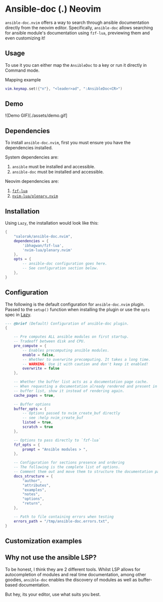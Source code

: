 # Ansible-doc (.) Neovim

`ansible-doc.nvim` offers a way to search through ansible documentation directly from the neovim editor.
Specifically, `ansible-doc` allows searching for ansible module's documentation using `fzf-lua`, previewing them and even customizing it!

## Usage

To use it you can either map the `AnsibleDoc` to a key or run it directly in Command mode.

Mapping example
```lua
vim.keymap.set({"n"}, "<leader>ad", ":AnsibleDoc<CR>")
```

## Demo

!(Demo GIF)[./assets/demo.gif]

## Dependencies

To install `ansible-doc.nvim`, first you must ensure you have the dependencies installed.

System dependencies are:
1. `ansible` must be installed and accessible.
2. `ansible-doc` must be installed and accessible.

Neovim dependencies are:
1. [`fzf-lua`](https://github.com/ibhagwan/fzf-lua)
2. [`nvim-lua/plenary.nvim`](https://github.com/nvim-lua/plenary.nvim)


## Installation

Using `Lazy`, the installation would look like this:

```lua
{
    "salorak/ansible-doc.nvim",
    dependencies = {
        'ibhagwan/fzf-lua',
        'nvim-lua/plenary.nvim'
    },
    opts = {
        -- ansible-doc configuration goes here. 
        -- See configuration section below.
    },
}
```

## Configuration

The following is the default configuration for `ansible-doc.nvim` plugin.
Passed to the `setup()` function when installing the plugin or use the `opts` spec in [Lazy](https://lazy.folke.io/spec#spec-setup).

```lua
--- @brief (Default) Configuration of ansible-doc plugin.
{

    -- Pre computes ALL ansible modules on first startup.
    -- Tradeoff between disk and CPU.
    pre_compute = {
        -- Enables precomputing ansible modules.
        enable = false,
        -- Whether to overwrite precomputing. It takes a long time.
        -- WARNING: Use it with caution and don't keep it enabled!
        overwrite = false
    },

    -- Whether the buffer list acts as a documentation page cache.
    -- When requesting a documentation already rendered and present in the
    -- buffer list, show it instead of rendering again.
    cache_pages = true,

    -- Buffer options 
    buffer_opts = {
        -- Options passed to nvim_create_buf directly
        -- see :help nvim_create_buf
        listed = true,
        scratch = true
    },

    -- Options to pass directly to `fzf-lua`
    fzf_opts = {
        prompt = "Ansible modules > ",
    },

    -- Configuration for sections presence and ordering
    -- The following is the complete list of options.
    -- Comment them out and move them to structure the documentation page as you please.
    docs_structure = {
        "author",
        "attributes",
        "examples",
        "notes",
        "options",
        "return",
    },

    -- Path to file containing errors when testing
    errors_path = "/tmp/ansible-doc.errors.txt",
}

```


## Customization examples


## Why not use the ansible LSP? 

To be honest, I think they are 2 different tools. Whilst LSP allows for autocompletion of modules and real time documentation, among other goodies, `ansible-doc` enables the discovery of modules as well as buffer-based documentation.

But hey, its your editor, use what suits you best.

